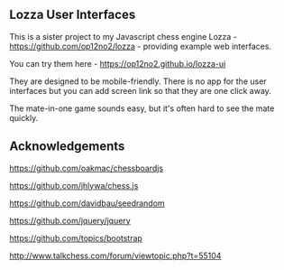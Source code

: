 ## Lozza User Interfaces

This is a sister project to my Javascript chess engine Lozza - https://github.com/op12no2/lozza - providing example web interfaces. 

You can try them here - https://op12no2.github.io/lozza-ui

They are designed to be mobile-friendly.  There is no app for the user interfaces but you can add screen link so that they are one click away. 

The mate-in-one game sounds easy, but it's often hard to see the mate quickly.

## Acknowledgements

https://github.com/oakmac/chessboardjs

https://github.com/jhlywa/chess.js

https://github.com/davidbau/seedrandom

https://github.com/jquery/jquery

https://github.com/topics/bootstrap

http://www.talkchess.com/forum/viewtopic.php?t=55104


